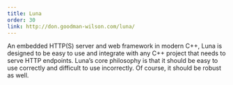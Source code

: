 ```yaml
---
title: Luna
order: 30
link: http://don.goodman-wilson.com/luna/
---
```


An embedded HTTP(S) server and web framework in modern C++, Luna is designed to be easy to use and integrate with any C++ project that needs to serve HTTP endpoints. Luna’s core philosophy is that it should be easy to use correctly and difficult to use incorrectly. Of course, it should be robust as well.
